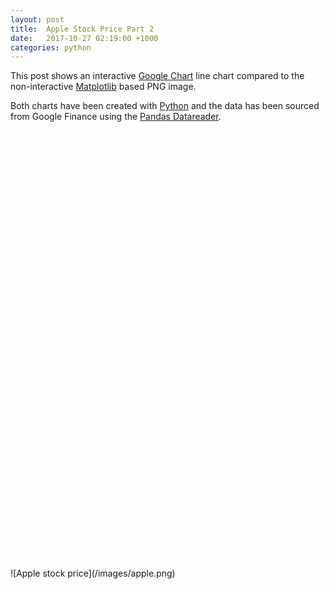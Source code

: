 ```yaml
---
layout: post
title:  Apple Stock Price Part 2
date:   2017-10-27 02:19:00 +1000
categories: python
---
```


This post shows an interactive [Google Chart](https://developers.google.com/chart/) line chart compared to the non-interactive [Matplotlib](https://matplotlib.org/) based PNG image.

Both charts have been created with [Python](https://www.python.org/) and the data has been sourced from Google Finance using the [Pandas Datareader](https://pandas-datareader.readthedocs.io/en/latest/).

<div id="apple_chart" style="width: 700px; height: 700px;"></div>
<script type="text/javascript">
  google.charts.setOnLoadCallback(drawChartApple);
  function drawChartApple() {
    var data = new google.visualization.DataTable();
    data.addColumn('string', 'Date');
    data.addColumn('number', 'Price');
    data.addRows([['2016-10-28', 113.72], ['2016-10-31', 113.54000000000001], ['2016-11-01', 111.48999999999999], ['2016-11-02', 111.59], ['2016-11-03', 109.83], ['2016-11-04', 108.84], ['2016-11-07', 110.41], ['2016-11-08', 111.06], ['2016-11-09', 110.88], ['2016-11-10', 107.79000000000001], ['2016-11-11', 108.43000000000001], ['2016-11-14', 105.70999999999999], ['2016-11-15', 107.11], ['2016-11-16', 109.98999999999999], ['2016-11-17', 109.95], ['2016-11-18', 110.06], ['2016-11-21', 111.73], ['2016-11-22', 111.8], ['2016-11-23', 111.23], ['2016-11-25', 111.79000000000001], ['2016-11-28', 111.56999999999999], ['2016-11-29', 111.45999999999999], ['2016-11-30', 110.52], ['2016-12-01', 109.48999999999999], ['2016-12-02', 109.90000000000001], ['2016-12-05', 109.11], ['2016-12-06', 109.95], ['2016-12-07', 111.03], ['2016-12-08', 112.12], ['2016-12-09', 113.95], ['2016-12-12', 113.3], ['2016-12-13', 115.19], ['2016-12-14', 115.19], ['2016-12-15', 115.81999999999999], ['2016-12-16', 115.97], ['2016-12-19', 116.64], ['2016-12-20', 116.95], ['2016-12-21', 117.06], ['2016-12-22', 116.29000000000001], ['2016-12-23', 116.52], ['2016-12-27', 117.26000000000001], ['2016-12-28', 116.76000000000001], ['2016-12-29', 116.73], ['2016-12-30', 115.81999999999999], ['2017-01-03', 116.15000000000001], ['2017-01-04', 116.02], ['2017-01-05', 116.61], ['2017-01-06', 117.91], ['2017-01-09', 118.98999999999999], ['2017-01-10', 119.11], ['2017-01-11', 119.75], ['2017-01-12', 119.25], ['2017-01-13', 119.04000000000001], ['2017-01-17', 120.0], ['2017-01-18', 119.98999999999999], ['2017-01-19', 119.78], ['2017-01-20', 120.0], ['2017-01-23', 120.08], ['2017-01-24', 119.97], ['2017-01-25', 121.88], ['2017-01-26', 121.94], ['2017-01-27', 121.95], ['2017-01-30', 121.63], ['2017-01-31', 121.34999999999999], ['2017-02-01', 128.75], ['2017-02-02', 128.53], ['2017-02-03', 129.08000000000001], ['2017-02-06', 130.28999999999999], ['2017-02-07', 131.53], ['2017-02-08', 132.03999999999999], ['2017-02-09', 132.41999999999999], ['2017-02-10', 132.12], ['2017-02-13', 133.28999999999999], ['2017-02-14', 135.02000000000001], ['2017-02-15', 135.50999999999999], ['2017-02-16', 135.34], ['2017-02-17', 135.72], ['2017-02-21', 136.69999999999999], ['2017-02-22', 137.11000000000001], ['2017-02-23', 136.53], ['2017-02-24', 136.66], ['2017-02-27', 136.93000000000001], ['2017-02-28', 136.99000000000001], ['2017-03-01', 139.78999999999999], ['2017-03-02', 138.96000000000001], ['2017-03-03', 139.78], ['2017-03-06', 139.34], ['2017-03-07', 139.52000000000001], ['2017-03-08', 139.0], ['2017-03-09', 138.68000000000001], ['2017-03-10', 139.13999999999999], ['2017-03-13', 139.19999999999999], ['2017-03-14', 138.99000000000001], ['2017-03-15', 140.46000000000001], ['2017-03-16', 140.69], ['2017-03-17', 139.99000000000001], ['2017-03-20', 141.46000000000001], ['2017-03-21', 139.84], ['2017-03-22', 141.41999999999999], ['2017-03-23', 140.91999999999999], ['2017-03-24', 140.63999999999999], ['2017-03-27', 140.88], ['2017-03-28', 143.80000000000001], ['2017-03-29', 144.12], ['2017-03-30', 143.93000000000001], ['2017-03-31', 143.66], ['2017-04-03', 143.69999999999999], ['2017-04-04', 144.77000000000001], ['2017-04-05', 144.02000000000001], ['2017-04-06', 143.66], ['2017-04-07', 143.34], ['2017-04-10', 143.16999999999999], ['2017-04-11', 141.63], ['2017-04-12', 141.80000000000001], ['2017-04-13', 141.05000000000001], ['2017-04-17', 141.83000000000001], ['2017-04-18', 141.19999999999999], ['2017-04-19', 140.68000000000001], ['2017-04-20', 142.44], ['2017-04-21', 142.27000000000001], ['2017-04-24', 143.63999999999999], ['2017-04-25', 144.53], ['2017-04-26', 143.68000000000001], ['2017-04-27', 143.78999999999999], ['2017-04-28', 143.65000000000001], ['2017-05-01', 146.58000000000001], ['2017-05-02', 147.50999999999999], ['2017-05-03', 147.06], ['2017-05-04', 146.53], ['2017-05-05', 148.96000000000001], ['2017-05-08', 153.00999999999999], ['2017-05-09', 153.99000000000001], ['2017-05-10', 153.25999999999999], ['2017-05-11', 153.94999999999999], ['2017-05-12', 156.09999999999999], ['2017-05-15', 155.69999999999999], ['2017-05-16', 155.47], ['2017-05-17', 150.25], ['2017-05-18', 152.53999999999999], ['2017-05-19', 153.06], ['2017-05-22', 153.99000000000001], ['2017-05-23', 153.80000000000001], ['2017-05-24', 153.34], ['2017-05-25', 153.87], ['2017-05-26', 153.61000000000001], ['2017-05-30', 153.66999999999999], ['2017-05-31', 152.75999999999999], ['2017-06-01', 153.18000000000001], ['2017-06-02', 155.44999999999999], ['2017-06-05', 153.93000000000001], ['2017-06-06', 154.44999999999999], ['2017-06-07', 155.37], ['2017-06-08', 154.99000000000001], ['2017-06-09', 148.97999999999999], ['2017-06-12', 145.41999999999999], ['2017-06-13', 146.59], ['2017-06-14', 145.16], ['2017-06-15', 144.28999999999999], ['2017-06-16', 142.27000000000001], ['2017-06-19', 146.34], ['2017-06-20', 145.00999999999999], ['2017-06-21', 145.87], ['2017-06-22', 145.63], ['2017-06-23', 146.28], ['2017-06-26', 145.81999999999999], ['2017-06-27', 143.72999999999999], ['2017-06-28', 145.83000000000001], ['2017-06-29', 143.68000000000001], ['2017-06-30', 144.02000000000001], ['2017-07-03', 143.5], ['2017-07-05', 144.09], ['2017-07-06', 142.72999999999999], ['2017-07-07', 144.18000000000001], ['2017-07-10', 145.06], ['2017-07-11', 145.53], ['2017-07-12', 145.74000000000001], ['2017-07-13', 147.77000000000001], ['2017-07-14', 149.03999999999999], ['2017-07-17', 149.56], ['2017-07-18', 150.08000000000001], ['2017-07-19', 151.02000000000001], ['2017-07-20', 150.34], ['2017-07-21', 150.27000000000001], ['2017-07-24', 152.09], ['2017-07-25', 152.74000000000001], ['2017-07-26', 153.46000000000001], ['2017-07-27', 150.56], ['2017-07-28', 149.5], ['2017-07-31', 148.72999999999999], ['2017-08-01', 150.05000000000001], ['2017-08-02', 157.13999999999999], ['2017-08-03', 155.56999999999999], ['2017-08-04', 156.38999999999999], ['2017-08-07', 158.81], ['2017-08-08', 160.08000000000001], ['2017-08-09', 161.06], ['2017-08-10', 155.31999999999999], ['2017-08-11', 157.47999999999999], ['2017-08-14', 159.84999999999999], ['2017-08-15', 161.59999999999999], ['2017-08-16', 160.94999999999999], ['2017-08-17', 157.86000000000001], ['2017-08-18', 157.5], ['2017-08-21', 157.21000000000001], ['2017-08-22', 159.78], ['2017-08-23', 159.97999999999999], ['2017-08-24', 159.27000000000001], ['2017-08-25', 159.86000000000001], ['2017-08-28', 161.47], ['2017-08-29', 162.91], ['2017-08-30', 163.34999999999999], ['2017-08-31', 164.0], ['2017-09-01', 164.05000000000001], ['2017-09-05', 162.08000000000001], ['2017-09-06', 161.91], ['2017-09-07', 161.25999999999999], ['2017-09-08', 158.63], ['2017-09-11', 161.5], ['2017-09-12', 160.86000000000001], ['2017-09-13', 159.65000000000001], ['2017-09-14', 158.28], ['2017-09-15', 159.88], ['2017-09-18', 158.66999999999999], ['2017-09-19', 158.72999999999999], ['2017-09-20', 156.06999999999999], ['2017-09-21', 153.38999999999999], ['2017-09-22', 151.88999999999999], ['2017-09-25', 150.55000000000001], ['2017-09-26', 153.13999999999999], ['2017-09-27', 154.22999999999999], ['2017-09-28', 153.28], ['2017-09-29', 154.12], ['2017-10-02', 153.81], ['2017-10-03', 154.47999999999999], ['2017-10-04', 153.47999999999999], ['2017-10-05', 155.38999999999999], ['2017-10-06', 155.30000000000001], ['2017-10-09', 155.84], ['2017-10-10', 155.90000000000001], ['2017-10-11', 156.55000000000001], ['2017-10-12', 156.0], ['2017-10-13', 156.99000000000001], ['2017-10-16', 159.88], ['2017-10-17', 160.47], ['2017-10-18', 159.75999999999999], ['2017-10-19', 155.97999999999999], ['2017-10-20', 156.25], ['2017-10-23', 156.16999999999999], ['2017-10-24', 157.09999999999999], ['2017-10-25', 156.41]]);
    var options = {
        title: 'Apple share price over the last year.',
        is3D: true
    };
    var chart = new google.visualization.LineChart(document.getElementById('apple_chart'));
    chart.draw(data, options);
  }
</script>
![Apple stock price](/images/apple.png)
